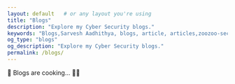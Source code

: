 ```yaml
---
layout: default   # or any layout you're using
title: "Blogs"
description: "Explore my Cyber Security blogs."
keywords: "Blogs,Sarvesh Aadhithya, blogs, article, articles,zoozoo-sec, zoozoo"
og_type: "blogs"
og_description: "Explore my Cyber Security blogs."
permalink: /blogs/
---
```



<section id="blogs">
🍳 <span class="text">Blogs are cooking...</span> 👨‍🍳
</section>